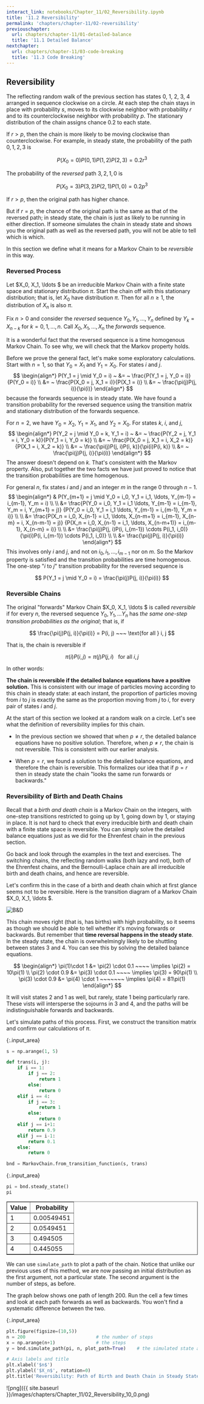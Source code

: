 ```yaml
---
interact_link: notebooks/Chapter_11/02_Reversibility.ipynb
title: '11.2 Reversibility'
permalink: 'chapters/chapter-11/02-reversibility'
previouschapter:
  url: chapters/chapter-11/01-detailed-balance
  title: '11.1 Detailed Balance'
nextchapter:
  url: chapters/chapter-11/03-code-breaking
  title: '11.3 Code Breaking'
---
```


## Reversibility

The reflecting random walk of the previous section has states 0, 1, 2, 3, 4 arranged in sequence clockwise on a circle. At each step the chain stays in place with probability $s$, moves to its clockwise neighbor with probability $r$ and to its counterclockwise neighbor with probability $p$. The stationary distribution of the chain assigns chance 0.2 to each state.

If $r > p$, then the chain is more likely to be moving clockwise than counterclockwise. For example, in steady state, the probability of the path $0, 1, 2, 3$ is

$$
P(X_0 = 0)P(0, 1)P(1, 2)P(2, 3) = 0.2r^3
$$

The probability of the *reversed* path $3, 2, 1, 0$ is

$$
P(X_0 = 3)P(3, 2)P(2, 1)P(1, 0) = 0.2p^3
$$

If $r > p$, then the original path has higher chance.

But if $r = p$, the chance of the original path is the same as that of the reversed path; in steady state, the chain is just as likely to be running in either direction. If someone simulates the chain in steady state and shows you the original path as well as the reversed path, you will not be able to tell which is which.

In this section we define what it means for a Markov Chain to be *reversible* in this way.

### Reversed Process
Let $X_0, X_1, \ldots $ be an irreducible Markov Chain with a finite state space and stationary distribution $\pi$. Start the chain off with this stationary distribution; that is, let $X_0$ have distribution $\pi$. Then for all $n \ge 1$, the distribution of $X_n$ is also $\pi$.

Fix $n > 0$ and consider the *reversed* sequence $Y_0, Y_1, \ldots, Y_n$ defined by $Y_k = X_{n-k}$ for $k = 0, 1, \ldots, n$. Call $X_0, X_1, \ldots, X_n$ the *forwards* sequence.

It is a wonderful fact that the reversed sequence is a time homogenous Markov Chain. To see why, we will check that the Markov property holds.

Before we prove the general fact, let's make some exploratory calculations. Start with $n = 1$, so that $Y_0 = X_1$ and $Y_1 = X_0$. For states $i$ and $j$.
$$
\begin{align*}
P(Y_1 = j \mid Y_0 = i) ~ &= ~ \frac{P(Y_1 = j, Y_0 = i)}{P(Y_0 = i)} \\
&= ~ \frac{P(X_0 = j, X_1 = i)}{P(X_1 = i)} \\
&= ~ \frac{\pi(j)P(j, i)}{\pi(i)}
\end{align*}
$$
because the forwards sequence is in steady state. We have found a transition probability for the reversed sequence using the transition matrix and stationary distribution of the forwards sequence.

For $n = 2$, we have $Y_0 = X_2$, $Y_1 = X_1$, and $Y_2 = X_0$. For states $k$, $i$, and $j$,
$$
\begin{align*}
P(Y_2 = j \mid Y_0 = k, Y_1 = i) ~ &= ~ \frac{P(Y_2 = j, Y_1 = i, Y_0 = k)}{P(Y_1 = i, Y_0 = k)} \\
&= ~ \frac{P(X_0 = j, X_1 = i, X_2 = k)}{P(X_1 = i, X_2 = k)} \\
&= ~ \frac{\pi(j)P(j, i)P(i, k)}{\pi(i)P(i, k)} \\
&= ~ \frac{\pi(j)P(j, i)}{\pi(i)}
\end{align*}
$$
The answer doesn't depend on $k$. That's consistent with the Markov property. Also, put together the two facts we have just proved to notice that the transition probabilities are time homogenous.

For general $n$, fix states $i$ and $j$ and an integer $m$ in the range 0 through $n-1$.
$$
\begin{align*}
& P(Y_{m+1} = j \mid Y_0 = i_0, Y_1 = i_1, \ldots, Y_{m-1} = i_{m-1}, Y_m = i) \\ \\ 
&=
\frac{P(Y_0 = i_0, Y_1 = i_1 \ldots, Y_{m-1} = i_{m-1}, Y_m = i, Y_{m+1} = j)}
{P(Y_0 = i_0, Y_1 = i_1 \ldots, Y_{m-1} = i_{m-1}, Y_m = i)} \\ \\
&= \frac{P(X_n = i_0, X_{n-1} = i_1, \ldots, X_{n-m+1} = i_{m-1}, X_{n-m} = i, X_{n-m-1} = j)}
{P(X_n = i_0, X_{n-1} = i_1, \ldots, X_{n-m+1)} = i_{m-1}, X_{n-m} = i)} \\ \\
&= \frac{\pi(j)P(j, i)P(i, i_{m-1}) \cdots P(i_1, i_0)}
{\pi(i)P(i, i_{m-1}) \cdots P(i_1, i_0)} \\ \\
&= \frac{\pi(j)P(j, i)}{\pi(i)}
\end{align*}
$$
This involves only $i$ and $j$, and not on $i_0, i_1, \ldots, i_{m-1}$ nor on $m$. So the Markov property is satisfied and the transition probabilities are time homogenous. The one-step "$i$ to $j$" transition probability for the reversed sequence is

$$
P(Y_1 = j \mid Y_0 = i) = \frac{\pi(j)P(j, i)}{\pi(i)}
$$

### Reversible Chains
The original "forwards" Markov Chain $X_0, X_1, \ldots $ is called *reversible* if for every $n$, the reversed sequence $Y_0, Y_1, \ldots Y_n$
has *the same one-step transition probabilities as the original*; that is, if

$$
\frac{\pi(j)P(j, i)}{\pi(i)} = P(i, j) ~~~ \text{for all } i, j
$$

That is, the chain is reversible if

$$
\pi(i)P(i, j) = \pi(j)P(j, i) ~~~ \text{for all } i, j
$$

In other words:

**The chain is reversible if the detailed balance equations have a positive solution.** This is consistent with our image of particles moving according to this chain in steady state: at each instant, the proportion of particles moving from $i$ to $j$ is exactly the same as the proportion moving from $j$ to $i$, for every pair of states $i$ and $j$. 

At the start of this section we looked at a random walk on a circle. Let's see what the definition of reversibility implies for this chain.

- In the previous section we showed that when $p \ne r$, the detailed balance equations have no positive solution. Therefore, when $p \ne r$, the chain is not reversible. This is consistent with our earlier analysis.

- When $p = r$, we found a solution to the detailed balance equations, and therefore the chain is reversible. This formalizes our idea that if $p = r$ then in steady state the chain "looks the same run forwards or backwards."

### Reversibility of Birth and Death Chains
Recall that a *birth and death chain* is a Markov Chain on the integers, with one-step transitions restricted to going up by 1, going down by 1, or staying in place. It is not hard to check that every irreducible birth and death chain with a finite state space is reversible. You can simply solve the detailed balance equations just as we did for the Ehrenfest chain in the previous section.

Go back and look through the examples in the text and exercises. The switching chains, the reflecting random walks (both lazy and not), both of the Ehrenfest chains, and the Bernoulli-Laplace chain are all irreducible birth and death chains, and hence are reversible.

Let's confirm this in the case of a birth and death chain which at first glance seems not to be reversible. Here is the transition diagram of a Markov Chain $X_0, X_1, \ldots $.

![B&D](trans_b_and_d.png)

This chain moves right (that is, has births) with high probability, so it seems as though we should be able to tell whether it's moving forwards or backwards. But remember that **time reversal happens in the steady state**. In the steady state, the chain is overwhelmingly likely to be shuttling between states 3 and 4. You can see this by solving the detailed balance equations.

$$
\begin{align*}
\pi(1)\cdot 1 &= \pi(2) \cdot 0.1 ~~~~ \implies \pi(2) = 10\pi(1)  \\
\pi(2) \cdot 0.9 &= \pi(3) \cdot 0.1 ~~~~ \implies \pi(3) = 90\pi(1) \\
\pi(3) \cdot 0.9 &= \pi(4) \cdot 1 ~~~~~~~ \implies \pi(4) = 81\pi(1)
\end{align*}
$$

It will visit states 2 and 1 as well, but rarely, state 1 being particularly rare. These vists will intersperse the sojourns in 3 and 4, and the paths will be indistinguishable forwards and backwards.

Let's simulate paths of this process. First, we construct the transition matrix and confirm our calculations of $\pi$.


{:.input_area}
```python
s = np.arange(1, 5)

def trans(i, j):
    if i == 1:
        if j == 2:
            return 1
        else:
            return 0
    elif i == 4:
        if j == 3:
            return 1
        else:
            return 0
    elif j == i+1:
        return 0.9
    elif j == i-1:
        return 0.1
    else:
        return 0

bnd = MarkovChain.from_transition_function(s, trans)
```


{:.input_area}
```python
pi = bnd.steady_state()
pi
```




<div markdown="0">
<table border="1" class="dataframe">
    <thead>
        <tr>
            <th>Value</th> <th>Probability</th>
        </tr>
    </thead>
    <tbody>
        <tr>
            <td>1    </td> <td>0.00549451 </td>
        </tr>
        <tr>
            <td>2    </td> <td>0.0549451  </td>
        </tr>
        <tr>
            <td>3    </td> <td>0.494505   </td>
        </tr>
        <tr>
            <td>4    </td> <td>0.445055   </td>
        </tr>
    </tbody>
</table>
</div>



We can use `simulate_path` to plot a path of the chain. Notice that unlike our previous uses of this method, we are now passing an initial distribution as the first argument, not a particular state. The second argument is the number of steps, as before.

The graph below shows one path of length 200. Run the cell a few times and look at each path forwards as well as backwards. You won't find a systematic difference between the two. 


{:.input_area}
```python
plt.figure(figsize=(10,5))
n = 200                          # the number of steps
x = np.arange(n+1)               # the steps
y = bnd.simulate_path(pi, n, plot_path=True)    # the simulated state at each step

# Axis labels and title
plt.xlabel('$n$')
plt.ylabel('$X_n$', rotation=0)
plt.title('Reversibility: Path of Birth and Death Chain in Steady State');
```


![png]({{ site.baseurl }}/images/chapters/Chapter_11/02_Reversibility_10_0.png)

